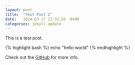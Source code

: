 ```yaml
---
layout: post
title:  "Test Post 1"
date:   2024-03-17 13:31:56 -0400
categories: jekyll update
---
```

This is a test post.

{% highlight bash %}
echo "hello world"
{% endhighlight %}

Check out the [GitHub][github] for more info.

[github]: https://github.com/


